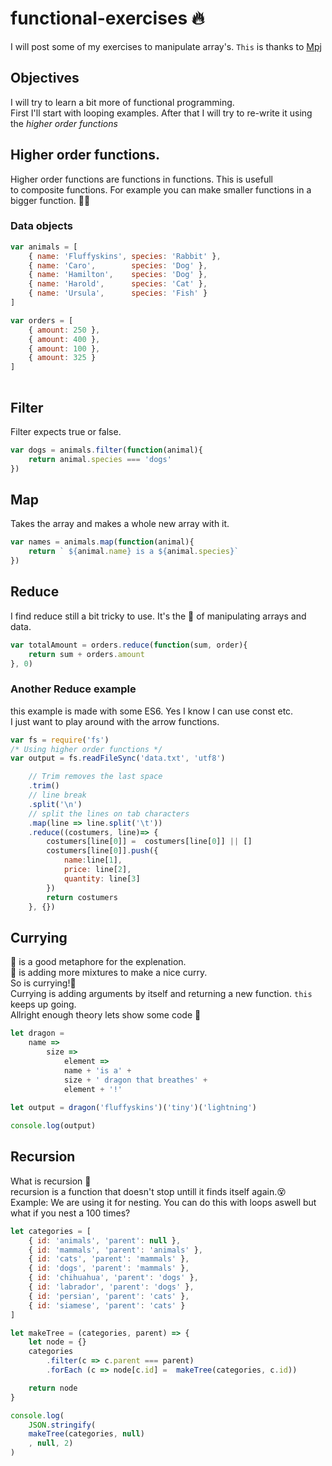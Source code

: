 # functional-exercises :fire:
I will post some of my exercises to manipulate array's.
`This` is thanks to [Mpj](https://github.com/mpj)

## Objectives
I will try to learn a bit more of functional programming.  
First I'll start with looping examples. After that I will try to re-write it using the _higher order functions_

## Higher order functions.
Higher order functions are functions in functions. This is usefull  
to composite functions. For example you can make smaller functions in a bigger function.
:clap::clap:

### Data objects
```Javascript
var animals = [
    { name: 'Fluffyskins', species: 'Rabbit' },
    { name: 'Caro',        species: 'Dog' },
    { name: 'Hamilton',    species: 'Dog' },
    { name: 'Harold',      species: 'Cat' },
    { name: 'Ursula',      species: 'Fish' }
]

var orders = [
    { amount: 250 },
    { amount: 400 },
    { amount: 100 },
    { amount: 325 }
]
        
```

## Filter
Filter expects true or false.
```Javascript
var dogs = animals.filter(function(animal){
    return animal.species === 'dogs'
})

```

## Map
Takes the array and makes a whole new array with it.

```Javascript
var names = animals.map(function(animal){
    return ` ${animal.name} is a ${animal.species}`
})

```
## Reduce
I find reduce still a bit tricky to use.
It's the :crown: of manipulating arrays and data.

```Javascript
var totalAmount = orders.reduce(function(sum, order){
    return sum + orders.amount
}, 0)
```
### Another Reduce example
this example is made with some ES6. Yes I know I can use const etc.  
I just want to play around with the arrow functions.
```Javascript
var fs = require('fs')
/* Using higher order functions */
var output = fs.readFileSync('data.txt', 'utf8')

    // Trim removes the last space
    .trim()
    // line break
    .split('\n')
    // split the lines on tab characters
    .map(line => line.split('\t'))
    .reduce((costumers, line)=> {
        costumers[line[0]] =  costumers[line[0]] || []
        costumers[line[0]].push({
            name:line[1],
            price: line[2],
            quantity: line[3]
        })
        return costumers
    }, {})
```
## Currying
:curry: is a good metaphore for the explenation.  
:curry: is adding more mixtures to make a nice curry.  
So is currying!:clap:  
Currying is adding arguments by itself and returning a new function. `this ` keeps up going.  
Allright enough theory lets show some code :eyes:

```Javascript 
let dragon =
    name =>
        size =>
            element =>
            name + 'is a' +
            size + ' dragon that breathes' +
            element + '!'
            
let output = dragon('fluffyskins')('tiny')('lightning')

console.log(output)
```
## Recursion
What is recursion :thinking:  
recursion is a function that doesn't stop untill it finds itself again.:dizzy_face:  
Example: We are using it for nesting.  You can do this with loops aswell but what if you nest a 100 times?
```Javascript
let categories = [
    { id: 'animals', 'parent': null },
    { id: 'mammals', 'parent': 'animals' },
    { id: 'cats', 'parent': 'mammals' },
    { id: 'dogs', 'parent': 'mammals' },
    { id: 'chihuahua', 'parent': 'dogs' },
    { id: 'labrador', 'parent': 'dogs' },
    { id: 'persian', 'parent': 'cats' },
    { id: 'siamese', 'parent': 'cats' }
]

let makeTree = (categories, parent) => {
    let node = {}
    categories
        .filter(c => c.parent === parent)
        .forEach (c => node[c.id] =  makeTree(categories, c.id))

    return node
}

console.log(
    JSON.stringify(
    makeTree(categories, null)
    , null, 2)
)
```
